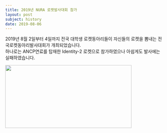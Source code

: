 ```yaml
---
title: 2019년 NURA 로켓발사대회 참가
layout: post
subject: history
date: 2019-08-06
---
```

2019년 8월 2일부터 4일까지 전국 대학생 로켓동아리들이 자신들의 로켓을 뽐내는 전국로켓동아리발사대회가 개최되었습니다.<br/>
하나로는 ANCP연료를 탑재한 Identity-2 로켓으로 참가하였으나 아쉽게도 발사에는 실패하였습니다.

<img src="https://github.com/InhaeSong/hanaro.github.io/blob/master/assets/2019NURA.png?raw=true" width="400" height="200"/><br/>
